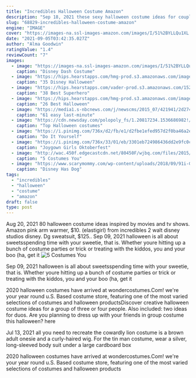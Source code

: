 ```yaml
---
title: "Incredibles Halloween Costume Amazon"
description: "Sep 18, 2021 these sexy halloween costume ideas for couples will have you looking hot enough to win any trick or treat bag. Whether you prefer a sexy couples costume that wins gazes of desire or a sexy costume with a sense of humor, there is a costume"
slug: "68829-incredibles-halloween-costume-amazon"
engine: "IMAGE"
cover: "https://images-na.ssl-images-amazon.com/images/I/51%2BYLLQu1XL.jpg"
date: "2021-09-05T03:42:35.027Z"
author: "Alma Goodwin"
ratingValue: "1.4"
reviewCount: "7"
images:
  - image: "https://images-na.ssl-images-amazon.com/images/I/51%2BYLLQu1XL.jpg"
    caption: "Disney Dash Costume"
  - image: "https://hips.hearstapps.com/hmg-prod.s3.amazonaws.com/images/file-36034e33-1537895905.jpeg?crop=0.6666666666666666xw:1xh;center,top&resize=480:*"
    caption: "35 Disney Halloween"
  - image: "https://hips.hearstapps.com/vader-prod.s3.amazonaws.com/1529428047-detail_2x.jpg?crop=0.889xw:1.00xh;0.0737xw,0&resize=480:*"
    caption: "38 Best Superhero"
  - image: "https://hips.hearstapps.com/hmg-prod.s3.amazonaws.com/images/halloween-costumes-kids-wonder-woman-1535477524.jpg?crop=1xw:1xh;center,top&resize=480:*"
    caption: "26 Best Halloween"
  - image: "https://media1.s-nbcnews.com/j/newscms/2015_07/421941/2d274906912127-10670173_10153491240354041_5046441158954056761_n-streams_desktop_medium_7eb5f10391bf71895dd4dd9af9036539.fit-760w.jpg"
    caption: "61 easy last-minute"
  - image: "https://cdn.newsday.com/polopoly_fs/1.20817234.1536686982!/httpImage/image.jpg_gen/derivatives/display_960/image.jpg"
    caption: "Top Halloween costumes"
  - image: "https://i.pinimg.com/736x/d2/fb/e1/d2fbe1efed957d2f0ba46a2eccfce147.jpg"
    caption: "Do It Yourself"
  - image: "https://i.pinimg.com/736x/33/01/eb/3301eb724986436dd2e9fc0c8b4786c9.jpg"
    caption: "Joygown Girls Oktoberfest"
  - image: "http://wac.450f.edgecastcdn.net/80450F/wjbq.com/files/2015/09/Inflatable-Full-Body-Suit-370x630.jpg"
    caption: "5 Costumes You"
  - image: "https://www.scarymommy.com/wp-content/uploads/2018/09/91i-GqxdEpL._SL1500_-e1538078678492.jpg"
    caption: "Disney Has Dog"
tags:
  - "incredibles"
  - "halloween"
  - "costume"
  - "amazon"
draft: false
type: post
---
```


Aug 20, 2021 80 halloween costume ideas inspired by movies and tv shows.  Amazon pink arm warmer, $10. (elastigirl) from incredibles 2 walt disney studios disney. Dg sweatsuit, $125.. Sep 09, 2021 halloween is all about sweetsspending time with your sweetie, that is. Whether youre hitting up a bunch of costume parties or trick or treating with the kiddos, you and your boo (ha, get it
![5 Costumes You](http://wac.450f.edgecastcdn.net/80450F/wjbq.com/files/2015/09/Inflatable-Full-Body-Suit-370x630.jpg "5 Costumes You")

Sep 09, 2021 halloween is all about sweetsspending time with your sweetie, that is. Whether youre hitting up a bunch of costume parties or trick or treating with the kiddos, you and your boo (ha, get it
<!--inArticleAds-->

<!--galleryOne-->

2020 halloween costumes have arrived at wondercostumes.Com! we're your year round u.S. Based costume store, featuring one of the most varied selections of costumes and halloween productsDiscover creative halloween costume ideas for a group of three or four people. Also included: two ideas for duos. Are you planning to dress up with your friends in group costume this halloween? here
<!--inArticleAds-->

<!--galleryTwo-->

Jul 13, 2021 all you need to recreate the cowardly lion costume is a brown adult onesie and a curly-haired wig. For the tin man costume, wear a silver, long-sleeved body suit under a large cardboard box
<!--galleryThree-->

2020 halloween costumes have arrived at wondercostumes.Com! we're your year round u.S. Based costume store, featuring one of the most varied selections of costumes and halloween products